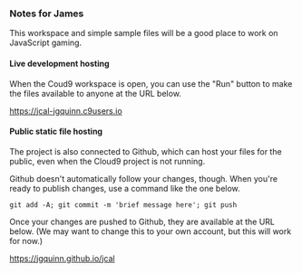 ### Notes for James

This workspace and simple sample files will be a good
place to work on JavaScript gaming.

#### Live development hosting

When the Coud9 workspace is open, you can use the "Run"
button to make the files available to anyone at the URL
below.

https://jcal-jgquinn.c9users.io

#### Public static file hosting

The project is also connected to Github, which can
host your files for the public, even when the Cloud9
project is not running.

Github doesn't automatically
follow your changes, though. When you're ready to publish
changes, use a command like the one below.

`git add -A; git commit -m 'brief message here'; git push`

Once your changes are pushed to Github, they are available
at the URL below.
(We may want to change this to your own account, but
this will work for now.)

https://jgquinn.github.io/jcal


